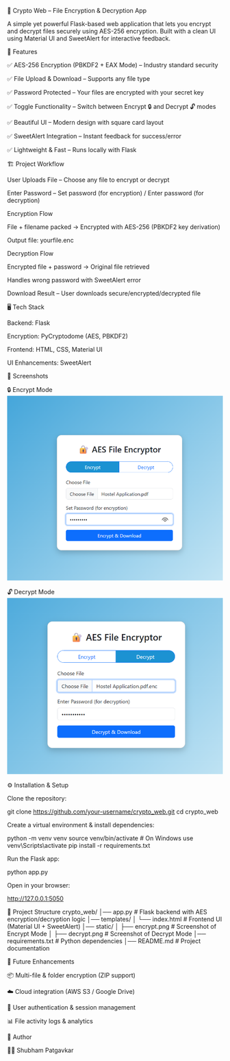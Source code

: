 🔐 Crypto Web – File Encryption & Decryption App

A simple yet powerful Flask-based web application that lets you encrypt and decrypt files securely using AES-256 encryption. Built with a clean UI using Material UI and SweetAlert for interactive feedback.

🚀 Features

✅ AES-256 Encryption (PBKDF2 + EAX Mode) – Industry standard security

✅ File Upload & Download – Supports any file type

✅ Password Protected – Your files are encrypted with your secret key

✅ Toggle Functionality – Switch between Encrypt 🔒 and Decrypt 🔓 modes

✅ Beautiful UI – Modern design with square card layout

✅ SweetAlert Integration – Instant feedback for success/error

✅ Lightweight & Fast – Runs locally with Flask

🏗️ Project Workflow

User Uploads File – Choose any file to encrypt or decrypt

Enter Password – Set password (for encryption) / Enter password (for decryption)

Encryption Flow

File + filename packed → Encrypted with AES-256 (PBKDF2 key derivation)

Output file: yourfile.enc

Decryption Flow

Encrypted file + password → Original file retrieved

Handles wrong password with SweetAlert error

Download Result – User downloads secure/encrypted/decrypted file

🖥️ Tech Stack

Backend: Flask

Encryption: PyCryptodome
 (AES, PBKDF2)

Frontend: HTML, CSS, Material UI

UI Enhancements: SweetAlert

📸 Screenshots

🔒 Encrypt Mode
<img src="static/encrypt.png" alt="Encrypt UI" width="800"/>

🔓 Decrypt Mode
<img src="static/decrypt.png" alt="Decrypt UI" width="800"/>

⚙️ Installation & Setup

Clone the repository:

git clone https://github.com/your-username/crypto_web.git
cd crypto_web


Create a virtual environment & install dependencies:

python -m venv venv
source venv/bin/activate   # On Windows use venv\Scripts\activate
pip install -r requirements.txt


Run the Flask app:

python app.py


Open in your browser:

http://127.0.0.1:5050

📂 Project Structure
crypto_web/
│── app.py               # Flask backend with AES encryption/decryption logic
│── templates/
│    └── index.html      # Frontend UI (Material UI + SweetAlert)
│── static/
│    ├── encrypt.png     # Screenshot of Encrypt Mode
│    ├── decrypt.png     # Screenshot of Decrypt Mode
│── requirements.txt     # Python dependencies
│── README.md            # Project documentation

🔮 Future Enhancements

📦 Multi-file & folder encryption (ZIP support)

☁️ Cloud integration (AWS S3 / Google Drive)

👥 User authentication & session management

📊 File activity logs & analytics

🙌 Author

👨‍💻 Shubham Patgavkar
